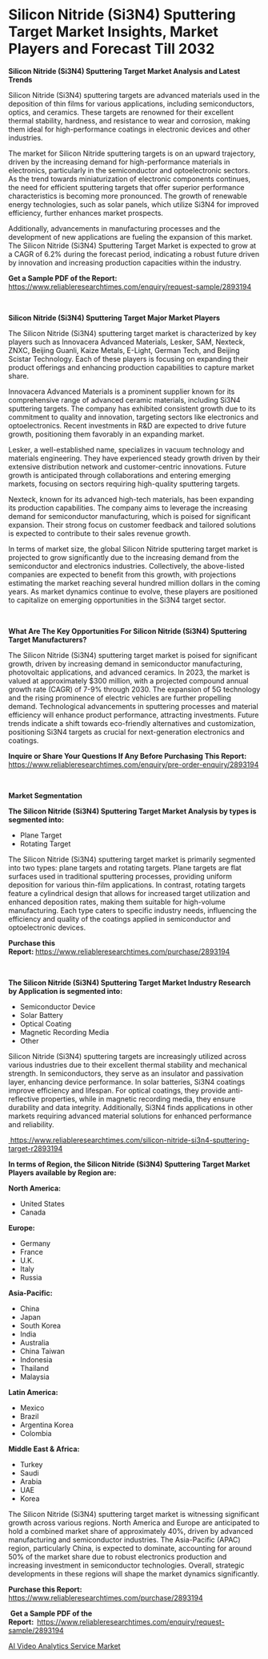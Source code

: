 <p><h1>Silicon Nitride (Si3N4) Sputtering Target Market Insights, Market Players and Forecast Till 2032</h1></p><p><strong>Silicon Nitride (Si3N4) Sputtering Target Market Analysis and Latest Trends</strong></p>
<p><p>Silicon Nitride (Si3N4) sputtering targets are advanced materials used in the deposition of thin films for various applications, including semiconductors, optics, and ceramics. These targets are renowned for their excellent thermal stability, hardness, and resistance to wear and corrosion, making them ideal for high-performance coatings in electronic devices and other industries.</p><p>The market for Silicon Nitride sputtering targets is on an upward trajectory, driven by the increasing demand for high-performance materials in electronics, particularly in the semiconductor and optoelectronic sectors. As the trend towards miniaturization of electronic components continues, the need for efficient sputtering targets that offer superior performance characteristics is becoming more pronounced. The growth of renewable energy technologies, such as solar panels, which utilize Si3N4 for improved efficiency, further enhances market prospects.</p><p>Additionally, advancements in manufacturing processes and the development of new applications are fueling the expansion of this market. The Silicon Nitride (Si3N4) Sputtering Target Market is expected to grow at a CAGR of 6.2% during the forecast period, indicating a robust future driven by innovation and increasing production capacities within the industry.</p></p>
<p><strong>Get a Sample PDF of the Report:&nbsp;</strong> <a href="https://www.reliableresearchtimes.com/enquiry/request-sample/2893194?utm_campaign=2007&utm_medium=2&utm_source=Github&utm_content=ia&utm_term=15032025&utm_id=silicon-nitride-si3n4-sputtering-target">https://www.reliableresearchtimes.com/enquiry/request-sample/2893194</a></p>
<p>&nbsp;</p>
<p><strong>Silicon Nitride (Si3N4) Sputtering Target Major Market Players</strong></p>
<p><p>The Silicon Nitride (Si3N4) sputtering target market is characterized by key players such as Innovacera Advanced Materials, Lesker, SAM, Nexteck, ZNXC, Beijing Guanli, Kaize Metals, E-Light, German Tech, and Beijing Scistar Technology. Each of these players is focusing on expanding their product offerings and enhancing production capabilities to capture market share.</p><p>Innovacera Advanced Materials is a prominent supplier known for its comprehensive range of advanced ceramic materials, including Si3N4 sputtering targets. The company has exhibited consistent growth due to its commitment to quality and innovation, targeting sectors like electronics and optoelectronics. Recent investments in R&D are expected to drive future growth, positioning them favorably in an expanding market.</p><p>Lesker, a well-established name, specializes in vacuum technology and materials engineering. They have experienced steady growth driven by their extensive distribution network and customer-centric innovations. Future growth is anticipated through collaborations and entering emerging markets, focusing on sectors requiring high-quality sputtering targets.</p><p>Nexteck, known for its advanced high-tech materials, has been expanding its production capabilities. The company aims to leverage the increasing demand for semiconductor manufacturing, which is poised for significant expansion. Their strong focus on customer feedback and tailored solutions is expected to contribute to their sales revenue growth.</p><p>In terms of market size, the global Silicon Nitride sputtering target market is projected to grow significantly due to the increasing demand from the semiconductor and electronics industries. Collectively, the above-listed companies are expected to benefit from this growth, with projections estimating the market reaching several hundred million dollars in the coming years. As market dynamics continue to evolve, these players are positioned to capitalize on emerging opportunities in the Si3N4 target sector.</p></p>
<p>&nbsp;</p>
<p><strong>What Are The Key Opportunities For Silicon Nitride (Si3N4) Sputtering Target Manufacturers?</strong></p>
<p><p>The Silicon Nitride (Si3N4) sputtering target market is poised for significant growth, driven by increasing demand in semiconductor manufacturing, photovoltaic applications, and advanced ceramics. In 2023, the market is valued at approximately $300 million, with a projected compound annual growth rate (CAGR) of 7-9% through 2030. The expansion of 5G technology and the rising prominence of electric vehicles are further propelling demand. Technological advancements in sputtering processes and material efficiency will enhance product performance, attracting investments. Future trends indicate a shift towards eco-friendly alternatives and customization, positioning Si3N4 targets as crucial for next-generation electronics and coatings.</p></p>
<p><strong>Inquire or Share Your Questions If Any Before Purchasing This Report:</strong> <a href="https://www.reliableresearchtimes.com/enquiry/pre-order-enquiry/2893194?utm_campaign=2007&utm_medium=2&utm_source=Github&utm_content=ia&utm_term=15032025&utm_id=silicon-nitride-si3n4-sputtering-target">https://www.reliableresearchtimes.com/enquiry/pre-order-enquiry/2893194</a></p>
<p>&nbsp;</p>
<p><strong>Market Segmentation</strong></p>
<p><strong>The Silicon Nitride (Si3N4) Sputtering Target Market Analysis by types is segmented into:</strong></p>
<p><ul><li>Plane Target</li><li>Rotating Target</li></ul></p>
<p><p>The Silicon Nitride (Si3N4) sputtering target market is primarily segmented into two types: plane targets and rotating targets. Plane targets are flat surfaces used in traditional sputtering processes, providing uniform deposition for various thin-film applications. In contrast, rotating targets feature a cylindrical design that allows for increased target utilization and enhanced deposition rates, making them suitable for high-volume manufacturing. Each type caters to specific industry needs, influencing the efficiency and quality of the coatings applied in semiconductor and optoelectronic devices.</p></p>
<p><strong>Purchase this Report:&nbsp;</strong><a href="https://www.reliableresearchtimes.com/purchase/2893194?utm_campaign=2007&utm_medium=2&utm_source=Github&utm_content=ia&utm_term=15032025&utm_id=silicon-nitride-si3n4-sputtering-target">https://www.reliableresearchtimes.com/purchase/2893194</a></p>
<p>&nbsp;</p>
<p><strong>The Silicon Nitride (Si3N4) Sputtering Target Market Industry Research by Application is segmented into:</strong></p>
<p><ul><li>Semiconductor Device</li><li>Solar Battery</li><li>Optical Coating</li><li>Magnetic Recording Media</li><li>Other</li></ul></p>
<p><p>Silicon Nitride (Si3N4) sputtering targets are increasingly utilized across various industries due to their excellent thermal stability and mechanical strength. In semiconductors, they serve as an insulator and passivation layer, enhancing device performance. In solar batteries, Si3N4 coatings improve efficiency and lifespan. For optical coatings, they provide anti-reflective properties, while in magnetic recording media, they ensure durability and data integrity. Additionally, Si3N4 finds applications in other markets requiring advanced material solutions for enhanced performance and reliability.</p></p>
<p><a href="https://www.reliableresearchtimes.com/silicon-nitride-si3n4-sputtering-target-r2893194?utm_campaign=2007&utm_medium=2&utm_source=Github&utm_content=ia&utm_term=15032025&utm_id=silicon-nitride-si3n4-sputtering-target">&nbsp;https://www.reliableresearchtimes.com/silicon-nitride-si3n4-sputtering-target-r2893194</a></p>
<p><strong>In terms of Region, the Silicon Nitride (Si3N4) Sputtering Target Market Players available by Region are:</strong></p>
<p>
    <p> <strong> North America: </strong>
        <ul>
            <li>United States</li>
            <li>Canada</li>
        </ul>
        </p> 
    <p> <strong> Europe: </strong>
        <ul>
            <li>Germany</li>
            <li>France</li>
            <li>U.K.</li>
            <li>Italy</li>
            <li>Russia</li>
        </ul>
        </p> 
    <p> <strong> Asia-Pacific: </strong>
        <ul>
            <li>China</li>
            <li>Japan</li>
            <li>South Korea</li>
            <li>India</li>
            <li>Australia</li>
            <li>China Taiwan</li>
            <li>Indonesia</li>
            <li>Thailand</li>
            <li>Malaysia</li>
        </ul>
        </p> 
    <p> <strong> Latin America: </strong>
        <ul>
            <li>Mexico</li>
            <li>Brazil</li>
            <li>Argentina Korea</li>
            <li>Colombia</li>
        </ul>
        </p> 
    <p> <strong> Middle East & Africa: </strong>
        <ul>
            <li>Turkey</li>
            <li>Saudi</li>
            <li>Arabia</li>
            <li>UAE</li>
            <li>Korea</li>
        </ul>
    </p>
    </p>
<p><p>The Silicon Nitride (Si3N4) sputtering target market is witnessing significant growth across various regions. North America and Europe are anticipated to hold a combined market share of approximately 40%, driven by advanced manufacturing and semiconductor industries. The Asia-Pacific (APAC) region, particularly China, is expected to dominate, accounting for around 50% of the market share due to robust electronics production and increasing investment in semiconductor technologies. Overall, strategic developments in these regions will shape the market dynamics significantly.</p></p>
<p><strong>Purchase this Report: </strong><a href="https://www.reliableresearchtimes.com/purchase/2893194?utm_campaign=2007&utm_medium=2&utm_source=Github&utm_content=ia&utm_term=15032025&utm_id=silicon-nitride-si3n4-sputtering-target">https://www.reliableresearchtimes.com/purchase/2893194</a></p>
<p>&nbsp;<strong>Get a Sample PDF of the Report:&nbsp;&nbsp;</strong><a href="https://www.reliableresearchtimes.com/enquiry/request-sample/2893194?utm_campaign=2007&utm_medium=2&utm_source=Github&utm_content=ia&utm_term=15032025&utm_id=silicon-nitride-si3n4-sputtering-target">https://www.reliableresearchtimes.com/enquiry/request-sample/2893194</a></p>
<p><strong></strong></p>
<p><p><a href="https://github.com/angelajermaine/Market-Research-Report-List-6/blob/main/ai-video-analytics-service-market.md?utm_campaign=2007&utm_medium=2&utm_source=Github&utm_content=ia&utm_term=15032025&utm_id=silicon-nitride-si3n4-sputtering-target">AI Video Analytics Service Market</a></p></p>